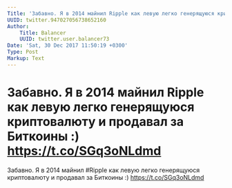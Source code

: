 ```yaml
---
Title: 'Забавно. Я в 2014 майнил Ripple как левую легко генерящуюся криптовалюту и продавал за Биткоины :) https://t.co/SGq3oNLdmd'
UUID: twitter.947027056738652160
Author:
    Title: Balancer
    UUID: twitter.user.balancer73
Date: 'Sat, 30 Dec 2017 11:50:19 +0300'
Type: Post
Markup: Text
---
```


# Забавно. Я в 2014 майнил Ripple как левую легко генерящуюся криптовалюту и продавал за Биткоины :) https://t.co/SGq3oNLdmd

Забавно. Я в 2014 майнил #Ripple как левую легко генерящуюся
криптовалюту и продавал за Биткоины :)
https://t.co/SGq3oNLdmd
